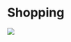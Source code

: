 # Shopping

![](https://raw.githubusercontent.com/omerfarukbenli/shopping/main/ekran%20al%C4%B1nt%C4%B1s%C4%B1%201.jpg?token=GHSAT0AAAAAABUSAXQCPMKE4623QFCS3KIUYVHFVGA)
